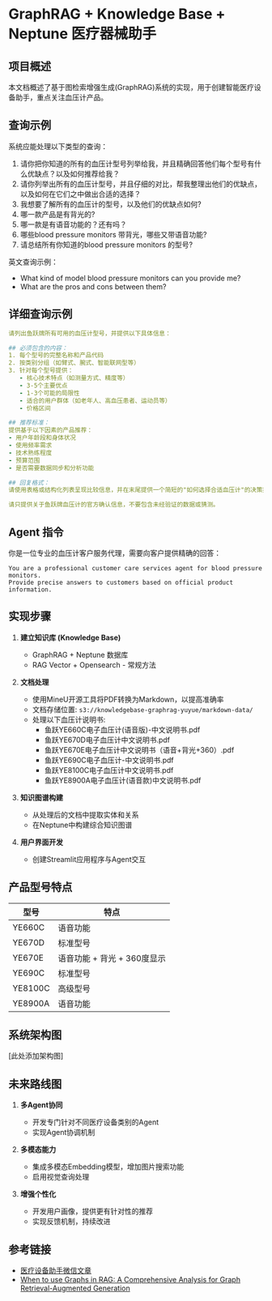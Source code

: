 # GraphRAG + Knowledge Base + Neptune 医疗器械助手

## 项目概述
本文档概述了基于图检索增强生成(GraphRAG)系统的实现，用于创建智能医疗设备助手，重点关注血压计产品。

## 查询示例

系统应能处理以下类型的查询：

1. 请你把你知道的所有的血压计型号列举给我，并且精确回答他们每个型号有什么优缺点？以及如何推荐给我？ 
2. 请你列举出所有的血压计型号，并且仔细的对比，帮我整理出他们的优缺点，以及如何在它们之中做出合适的选择？
3. 我想要了解所有的血压计的型号，以及他们的优缺点如何? 
4. 哪一款产品是有背光的?
5. 哪一款是有语音功能的？还有吗？
6. 哪些blood pressure monitors 带背光，哪些又带语音功能?
7. 请总结所有你知道的blood pressure monitors 的型号?

英文查询示例：
* What kind of model blood pressure monitors can you provide me?
* What are the pros and cons between them?

## 详细查询示例

```yaml
请列出鱼跃牌所有可用的血压计型号，并提供以下具体信息：

## 必须包含的内容：
1. 每个型号的完整名称和产品代码
2. 按类别分组（如臂式、腕式、智能联网型等）
3. 针对每个型号提供：
   - 核心技术特点（如测量方式、精度等）
   - 3-5个主要优点
   - 1-3个可能的局限性
   - 适合的用户群体（如老年人、高血压患者、运动员等）
   - 价格区间

## 推荐标准：
提供基于以下因素的产品推荐：
- 用户年龄段和身体状况
- 使用频率需求
- 技术熟练程度
- 预算范围
- 是否需要数据同步和分析功能

## 回复格式：
请使用表格或结构化列表呈现比较信息，并在末尾提供一个简短的"如何选择合适血压计"的决策指南。

请只提供关于鱼跃牌血压计的官方确认信息，不要包含未经验证的数据或猜测。
```

## Agent 指令

你是一位专业的血压计客户服务代理，需要向客户提供精确的回答：

```
You are a professional customer care services agent for blood pressure monitors. 
Provide precise answers to customers based on official product information.
```

## 实现步骤

1. **建立知识库 (Knowledge Base)**
   * GraphRAG + Neptune 数据库
   * RAG Vector + Opensearch - 常规方法

2. **文档处理**
   * 使用MineU开源工具将PDF转换为Markdown，以提高准确率
   * 文档存储位置: `s3://knowledgebase-graphrag-yuyue/markdown-data/`
   * 处理以下血压计说明书:
     - 鱼跃YE660C电子血压计(语音版)-中文说明书.pdf
     - 鱼跃YE670D电子血压计中文说明书.pdf
     - 鱼跃YE670E电子血压计中文说明书（语音+背光+360）.pdf
     - 鱼跃YE690C电子血压计-中文说明书.pdf
     - 鱼跃YE8100C电子血压计中文说明书.pdf
     - 鱼跃YE8900A电子血压计(语音款)中文说明书.pdf

3. **知识图谱构建**
   * 从处理后的文档中提取实体和关系
   * 在Neptune中构建综合知识图谱

4. **用户界面开发**
   * 创建Streamlit应用程序与Agent交互

## 产品型号特点

| 型号 | 特点 |
|------|------|
| YE660C | 语音功能 |
| YE670D | 标准型号 |
| YE670E | 语音功能 + 背光 + 360度显示 |
| YE690C | 标准型号 |
| YE8100C | 高级型号 |
| YE8900A | 语音功能 |

## 系统架构图

[此处添加架构图]

## 未来路线图

1. **多Agent协同**
   * 开发专门针对不同医疗设备类别的Agent
   * 实现Agent协调机制

2. **多模态能力**
   * 集成多模态Embedding模型，增加图片搜索功能
   * 启用视觉查询处理

3. **增强个性化**
   * 开发用户画像，提供更有针对性的推荐
   * 实现反馈机制，持续改进

## 参考链接

- [医疗设备助手微信文章](https://mp.weixin.qq.com/s/z7VxAGueILkJ1ptMKWTzOA)
- [When to use Graphs in RAG: A Comprehensive Analysis for Graph Retrieval-Augmented Generation](https://arxiv.org/pdf/2506.05690)
